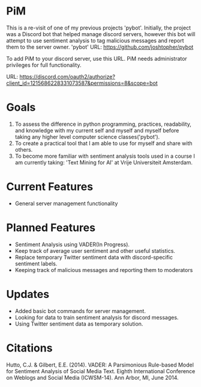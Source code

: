 # PiM
This is a re-visit of one of my previous projects 'pybot'. Initially, the project was a Discord bot that helped manage discord servers, however this bot will attempt to use sentiment analysis to tag malicious messages and report them to the server owner.
'pybot' URL: https://github.com/joshtopher/pybot


To add PiM to your discord server, use this URL. PiM needs administrator privileges for full functionality.

URL: https://discord.com/oauth2/authorize?client_id=1215686228331073587&permissions=8&scope=bot


# Goals
1) To assess the difference in python programming, practices, readability, and knowledge with my current self and myself and myself before taking any higher level computer science classes('pybot').
2) To create a practical tool that I am able to use for myself and share with others.
3) To become more familiar with sentiment analysis tools used in a course I am currently taking: 'Text Mining for AI' at Vrije Universiteit Amsterdam.

# Current Features
- General server management functionality

# Planned Features
- Sentiment Analysis using VADER(In Progress).
- Keep track of average user sentiment and other useful statistics.
- Replace temporary Twitter sentiment data with discord-specific sentiment labels.
- Keeping track of malicious messages and reporting them to moderators

# Updates
- Added basic bot commands for server management.
- Looking for data to train sentiment analysis for discord messages.
- Using Twitter sentiment data as temporary solution.

# Citations
Hutto, C.J. & Gilbert, E.E. (2014). VADER: A Parsimonious Rule-based Model for Sentiment Analysis of Social Media Text. Eighth International Conference on Weblogs and Social Media (ICWSM-14). Ann Arbor, MI, June 2014.
